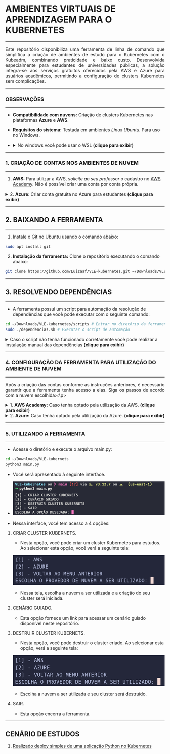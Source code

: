 # AMBIENTES VIRTUAIS DE APRENDIZAGEM PARA O KUBERNETES
---

<p align="justify">
Este repositório disponibiliza uma ferramenta de linha de comando que simplifica a criação de ambientes de estudo para o Kubernetes com o Kubeadm, combinando praticidade e baixo custo. Desenvolvida especialmente para estudantes de universidades públicas, a solução integra-se aos serviços gratuitos oferecidos pela AWS e Azure para usuários acadêmicos, permitindo a configuração de clusters Kubernetes sem complicações.
</p>

---
### OBSERVAÇÕES
---

+ **Compatibilidade com nuvens:** Criação de clusters Kubernetes nas plataformas **Azure** e **AWS**.
+ **Requisitos do sistema:** Testada em ambientes *Linux Ubuntu*. Para uso no Windows.
+ <details> <summary> No windows você pode usar o WSL <b>(clique para exibir)</b> </summary>
	
	## Configurando o WSL2.
	
	+ Abra o prompt de comando como administrador.
	
	![](images/abrindo_prompt.jpeg)
	
	+ Execute o seguinte comando para instalar configurar o wsl e instalar distruibuição Ubuntu 24.04:
	
	```cmd
	wsl --install -d Ubuntu-24.04
	```

	![](images/comando_instalacao.jpeg)

	+ Isso vai demorar um pouco!
	
	+ Após a instalação ser finalizada, a distruibuição será lançada. Informe o nome de usuário e a senha.
	
	![](images/configuracao_distribuicao.jpeg)

	+ Pronto você finalizou a configuração do wsl e instalacao da distribuicao Ubuntu 24.04
	
	![](images/finalizacao_wsl.jpeg)

	
</details>

---
### 1. CRIAÇÃO DE CONTAS NOS AMBIENTES DE NUVEM
---

1. **AWS:** Para utilizar a AWS, *solicite ao seu professor* o cadastro no [AWS Academy](https://aws.amazon.com/education/awsacademy/). Não é possível criar uma conta por conta própria.
<details> <summary> 2. <b>Azure</b>: Criar conta gratuíta no Azure para estudantes <b>(clique para exibir)</b> </summary>

### CRIANDO CONTA GRATUITA NO AZURE PARA ESTUDANTES

1. Acesse o site https://azure.microsoft.com/pt-br/free/students

![](images/site_azure.png)

2. Acesse sua conta microssoft colocando usuário e senha. Caso não possua crie uma.

![](images/acessar_conta.png)

3. Preencha o questionário com seu nome, sobrenome, país de origem, universidade, data de nascimento e email institucional.

![](images/questionario_01.png)
![](images/questionario_02.png)

4. Realize a verificação do email institucional.

![](images/verificacao_email.png)

5. Após isso você será redirecionado para uma página que irá testar se você é realmente humano. Realize o teste e siga para a proxima página.

![](images/teste_logico.png)

6. Aceite os termos e pronto, você terá 100 USD para gastar como quiser na Azure.

![](images/termos_de_uso.png)

</details>

---
## 2. BAIXANDO A FERRAMENTA
___

1. Instale o [Git](https://git-scm.com/downloads/linux) no Ubuntu usando o comando abaixo:

```bash
sudo apt install git
```

2. **Instalação da ferramenta:** Clone o repositório executando o comando abaixo:

```bash
git clone https://github.com/Luizaaf/VLE-kubernetes.git ~/Downloads/VLE-kubernetes
```
---
## 3. RESOLVENDO DEPENDÊNCIAS
---

+ A ferramenta possui um script para automação da resolução de dependências que você pode executar com o seguinte comando:

```bash
cd ~/Downloads/VLE-kubernetes/scripts # Entrar no diretório da ferramenta
sudo ./dependencias.sh # Executar o script de automação

```

<details> <summary> Caso o script não tenha funcionado corretamente você pode realizar a instalação manual das dependências <b>(clique para exibir)</b> </summary>

+ **[Python](https://www.python.org/):**  

   + Já incluído por padrão em sistemas Linux. Verifique com `python3 --version`.

+ **Unzip:**  
   
   + Instale no Ubuntu com:  
   
   ```bash
   sudo apt update        
   sudo apt install unzip
   ```

+ Terraform:
	
	+ Instale a versão 1.10.4 com:
	
	```bash
	curl -s https://releases.hashicorp.com/terraform/1.10.4/terraform_1.10.4_linux_amd64.zip -o /tmp/terraform.zip
	unzip -o /tmp/terraform.zip -d /tmp
	sudo mv /tmp/terraform /usr/local/bin/
	```
	+ Verifique se a instalação ocorreu com sucesso:
	
	```bash
	terraform --version
	```
	
	+ Saída esperada (versão pode variar):
	
	```
	Terraform v1.10.4
	on linux_amd64
	```

+ Ansible.
	
	+ Instale o Ansible no Ubuntu com o seguinte comando:
	
	```bash
	sudo apt install ansible -y
	```

+ AWS CLI (apenas necessário caso vá utilizar a AWS):

	+ Para instalar a [AWS CLI](https://docs.aws.amazon.com/cli/latest/userguide/getting-started-install.html) no Linux, execute os seguintes comandos:
	
	```bash
	curl "https://awscli.amazonaws.com/awscli-exe-linux-x86_64.zip" -o "awscliv2.zip"
	unzip awscliv2.zip
	sudo ./aws/install
	```
+ Azure CLI (apenas necessário caso vá utilizar a AWS):
	
	+ Para instalar a [Azure CLI](https://learn.microsoft.com/pt-br/cli/azure/install-azure-cli-linux) no Linux, execute os seguintes comandos:
	
	```bash
	curl -sL https://aka.ms/InstallAzureCLIDeb | sudo bash
	```
+ jq
	
	+ Para instalar o utilitário [jq](https://jqlang.org/download/) no Linux, execute os seguintes comandos:

	```bash
	sudo apt install jq -y
	```
</details>

---
### 4. CONFIGURAÇÃO DA FERRAMENTA PARA UTILIZAÇÃO DO AMBIENTE DE NUVEM
---

<p align="justify">Após a criação das contas conforme as instruções anteriores, é necessário garantir que a ferramenta tenha acesso a elas. Siga os passos de acordo com a nuvem escolhida:<\p>

<details> <summary> 1. <b>AWS Academy:</b> Caso tenha optado pela utilização da AWS. <b>(clique para exibir)</b> </summary>

## Configurando o AWS CLI

+ Acesse o AWS Academy.

![](images/console_aws.png)

1. Após ter acesso o AWS academy e iniciado seu laborátorio irá clicar em `AWS Details`, e baixe sua chave de acesso.

![](images/baixando_chave.png)

2. Após isso clique em `AWS CLI: Show`, copie o conteúdo que irá aparecer.

![](images/copiando_credentials.gif)

3. Após isso execute o seguinte comandos em seu terminal.

```bash
aws configure
```

![](images/aws_configure.gif)

4. Após isso você irá colar o conteúdo copiado no passo 2 no arquivo `~/.aws/credentials`

![](images/colando_arquivo.gif)

5. A ferramenta espera que a chave de acesso esteja em `~/.aws/`, para funcionar corretamente, então por favor copie a chave de acesso baixada no passo 1 para `~/.aws`, com o seguinte comando.

```bash
mv LOCAL_ONDE_A_CHAVE_FOI_BAIXADA ~/.aws

```

+ Dê as permissões necessárias com o seguinte comando.

```bash
chmod 0600 ~/.aws/labsuser.pem
```

> [!IMPORTANT]
> Toda vez que você iniciar uma sessão no AWS Academy, suas credenciais irão ser alteradas, desse modo você precisa copiar seus dados e colar novamente em ~/.aws/credentials, para a ferramenta funcionar corretamente.

</details>

<details> <summary> 2. <b>Azure:</b> Caso tenha optado pela utilização da Azure. <b>(clique para exibir)</b> </summary>

### Configurando a Azure para uso da ferramenta.

+ **Execute o seguinte comando para logar em seu navegador padrão.**

```
az login
```

![](images/login_azure.png)

+ **Será apresentado essa saída em seu terminal**

![](images/azure_tenant.png)

> [!IMPORTANT]
> Caso voçê possua mais de uma conta na azure, é necessário que você defina a conta a ser utilizada.

</details>

---
### 5. UTILIZANDO A FERRAMENTA
---
+ Acesse o diretório e execute o arquivo main.py:

```bash
cd ~/Downloads/VLE-kubernets
python3 main.py
```
+ Você será apresentado à seguinte interface.

+ ![](images/interface_vle.png)

+ Nessa interface, você tem acesso a 4 opções:

1. CRIAR CLUSTER KUBERNETS.
	
	+ Nesta opção, você pode criar um cluster Kubernetes para estudos. Ao selecionar esta opção, você verá a seguinte tela:
	
	![](images/criando_cluster.png)
	
	+ Nessa tela, escolha a nuvem a ser utilizada e a criação do seu cluster será iniciada.

2. CENÁRIO GUIADO.
	
	+ Esta opção fornece um link para acessar um cenário guiado disponível neste repositório.
3. DESTRUIR CLUSTER KUBERNETS.
	
	+ Nesta opção, você pode destruir o cluster criado. Ao selecionar esta opção, verá a seguinte tela:
	
	![](images/destruindo_cluster.png)
	
	+ Escolha a nuvem a ser utilizada e seu cluster será destruído.

4. SAIR.

	+ Esta opção encerra a ferramenta.
---

## CENÁRIO DE ESTUDOS

1. [Realizado deploy simples de uma aplicação Python no Kubernetes](cenarios/deploy_app.md)